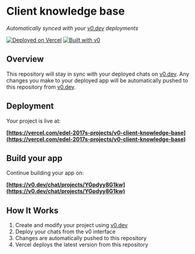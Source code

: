 # Client knowledge base

*Automatically synced with your [v0.dev](https://v0.dev) deployments*

[![Deployed on Vercel](https://img.shields.io/badge/Deployed%20on-Vercel-black?style=for-the-badge&logo=vercel)](https://vercel.com/edel-2017s-projects/v0-client-knowledge-base)
[![Built with v0](https://img.shields.io/badge/Built%20with-v0.dev-black?style=for-the-badge)](https://v0.dev/chat/projects/YGpdyy8G1kw)

## Overview

This repository will stay in sync with your deployed chats on [v0.dev](https://v0.dev).
Any changes you make to your deployed app will be automatically pushed to this repository from [v0.dev](https://v0.dev).

## Deployment

Your project is live at:

**[https://vercel.com/edel-2017s-projects/v0-client-knowledge-base](https://vercel.com/edel-2017s-projects/v0-client-knowledge-base)**

## Build your app

Continue building your app on:

**[https://v0.dev/chat/projects/YGpdyy8G1kw](https://v0.dev/chat/projects/YGpdyy8G1kw)**

## How It Works

1. Create and modify your project using [v0.dev](https://v0.dev)
2. Deploy your chats from the v0 interface
3. Changes are automatically pushed to this repository
4. Vercel deploys the latest version from this repository
